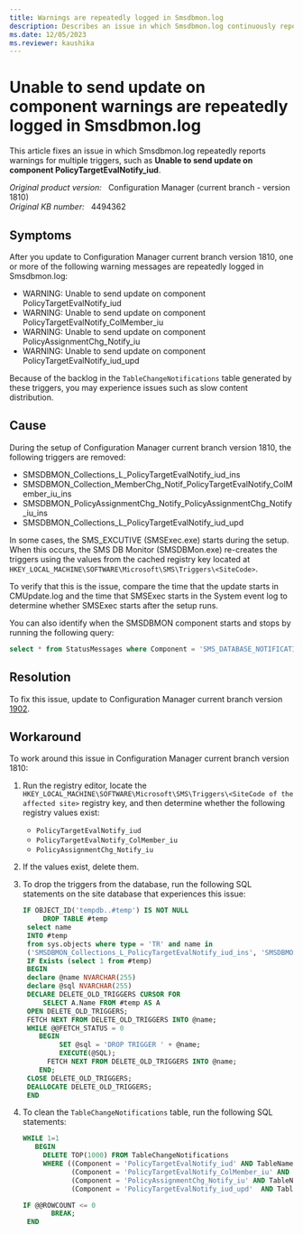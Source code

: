 ```yaml
---
title: Warnings are repeatedly logged in Smsdbmon.log
description: Describes an issue in which Smsdbmon.log continuously reports warnings for multiple triggers such as Unable to send update on component PolicyTargetEvalNotify_iud after updating to Configuration Manager version current branch 1810.
ms.date: 12/05/2023
ms.reviewer: kaushika
---
```

# Unable to send update on component warnings are repeatedly logged in Smsdbmon.log

This article fixes an issue in which Smsdbmon.log repeatedly reports warnings for multiple triggers, such as **Unable to send update on component PolicyTargetEvalNotify_iud**.

_Original product version:_ &nbsp; Configuration Manager (current branch - version 1810)  
_Original KB number:_ &nbsp; 4494362

## Symptoms

After you update to Configuration Manager current branch version 1810, one or more of the following warning messages are repeatedly logged in Smsdbmon.log:

- WARNING: Unable to send update on component PolicyTargetEvalNotify_iud
- WARNING: Unable to send update on component PolicyTargetEvalNotify_ColMember_iu
- WARNING: Unable to send update on component PolicyAssignmentChg_Notify_iu
- WARNING: Unable to send update on component PolicyTargetEvalNotify_iud_upd

Because of the backlog in the `TableChangeNotifications` table generated by these triggers, you may experience issues such as slow content distribution.

## Cause

During the setup of Configuration Manager current branch version 1810, the following triggers are removed:

- SMSDBMON_Collections_L_PolicyTargetEvalNotify_iud_ins
- SMSDBMON_Collection_MemberChg_Notif_PolicyTargetEvalNotify_ColMember_iu_ins
- SMSDBMON_PolicyAssignmentChg_Notify_PolicyAssignmentChg_Notify_iu_ins
- SMSDBMON_Collections_L_PolicyTargetEvalNotify_iud_upd

In some cases, the SMS_EXCUTIVE (SMSExec.exe) starts during the setup. When this occurs, the SMS DB Monitor (SMSDBMon.exe) re-creates the triggers using the values from the cached registry key located at `HKEY_LOCAL_MACHINE\SOFTWARE\Microsoft\SMS\Triggers\<SiteCode>`.

To verify that this is the issue, compare the time that the update starts in CMUpdate.log and the time that SMSExec starts in the System event log to determine whether SMSExec starts after the setup runs.

You can also identify when the SMSDBMON component starts and stops by running the following query:

```sql
select * from StatusMessages where Component = 'SMS_DATABASE_NOTIFICATION_MONITOR' and MessageID in (500, 501, 502, 503, 504) order by Time DESC
```

## Resolution

To fix this issue, update to Configuration Manager current branch version [1902](/mem/configmgr/core/plan-design/changes/whats-new-in-version-1902).

## Workaround

To work around this issue in Configuration Manager current branch version 1810:

1. Run the registry editor, locate the `HKEY_LOCAL_MACHINE\SOFTWARE\Microsoft\SMS\Triggers\<SiteCode of the affected site>` registry key, and then determine whether the following registry values exist:

   - `PolicyTargetEvalNotify_iud`
   - `PolicyTargetEvalNotify_ColMember_iu`
   - `PolicyAssignmentChg_Notify_iu`

1. If the values exist, delete them.
1. To drop the triggers from the database, run the following SQL statements on the site database that experiences this issue:

    ```sql
    IF OBJECT_ID('tempdb..#temp') IS NOT NULL
         DROP TABLE #temp
     select name
     INTO #temp
     from sys.objects where type = 'TR' and name in
     ('SMSDBMON_Collections_L_PolicyTargetEvalNotify_iud_ins', 'SMSDBMON_Collection_MemberChg_Notif_PolicyTargetEvalNotify_ColMember_iu_ins', 'SMSDBMON_PolicyAssignmentChg_Notify_PolicyAssignmentChg_Notify_iu_ins','SMSDBMON_Collections_L_PolicyTargetEvalNotify_iud_upd')
     IF Exists (select 1 from #temp)
     BEGIN
     declare @name NVARCHAR(255)
     declare @sql NVARCHAR(255)
     DECLARE DELETE_OLD_TRIGGERS CURSOR FOR
         SELECT A.Name FROM #temp AS A
     OPEN DELETE_OLD_TRIGGERS;
     FETCH NEXT FROM DELETE_OLD_TRIGGERS INTO @name;
     WHILE @@FETCH_STATUS = 0
        BEGIN
             SET @sql = 'DROP TRIGGER ' + @name;
             EXECUTE(@SQL);
          FETCH NEXT FROM DELETE_OLD_TRIGGERS INTO @name;
        END;
     CLOSE DELETE_OLD_TRIGGERS;
     DEALLOCATE DELETE_OLD_TRIGGERS;
     END
    ```

1. To clean the `TableChangeNotifications` table, run the following SQL statements:

    ```sql
    WHILE 1=1
       BEGIN
         DELETE TOP(1000) FROM TableChangeNotifications
         WHERE ((Component = 'PolicyTargetEvalNotify_iud' AND TableName = 'Collections_L') OR
                (Component = 'PolicyTargetEvalNotify_ColMember_iu' AND TableName = 'Collection_MemberChg_Notif') OR
                (Component = 'PolicyAssignmentChg_Notify_iu' AND TableName = 'PolicyAssignmentChg_Notify') OR
                (Component = 'PolicyTargetEvalNotify_iud_upd'  AND TableName = 'Collections_L'))

    IF @@ROWCOUNT <= 0
           BREAK;
     END
    ```
